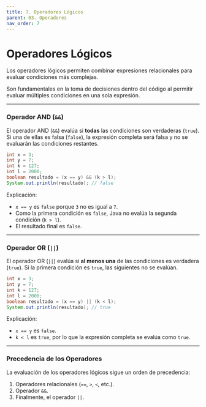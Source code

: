 ```yaml
---
title: 7. Operadores Lógicos
parent: 03. Operadores
nav_order: 7
---
```


# Operadores Lógicos

Los operadores lógicos permiten combinar expresiones relacionales para evaluar condiciones más complejas. 

Son fundamentales en la toma de decisiones dentro del código al permitir evaluar múltiples condiciones en una sola expresión.

---
### Operador AND (`&&`)
El operador AND (`&&`) evalúa si **todas** las condiciones son verdaderas (`true`). Si una de ellas es falsa (`false`), la expresión completa será falsa y no se evaluarán las condiciones restantes.

```java
int x = 3;
int y = 7;
int k = 127;
int l = 2000;
boolean resultado = (x == y) && (k > l);
System.out.println(resultado); // false
```

Explicación:
- `x == y` es `false` porque `3` no es igual a `7`.    
- Como la primera condición es `false`, Java no evalúa la segunda condición (`k > l`).
- El resultado final es `false`.

---
### Operador OR (`||`)
El operador OR (`||`) evalúa si **al menos una** de las condiciones es verdadera (`true`). Si la primera condición es `true`, las siguientes no se evalúan.

```java
int x = 3;
int y = 7;
int k = 127;
int l = 2000;
boolean resultado = (x == y) || (k < l);
System.out.println(resultado); // true
```

Explicación:
- `x == y` es `false`.
- `k < l` es `true`, por lo que la expresión completa se evalúa como `true`.

---
### Precedencia de los Operadores
La evaluación de los operadores lógicos sigue un orden de precedencia:

1. Operadores relacionales (`==`, `>`, `<`, etc.).
2. Operador `&&`.
3. Finalmente, el operador `||`.
